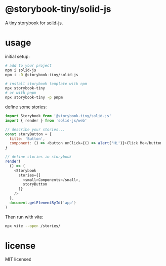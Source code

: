 # @storybook-tiny/solid-js

A tiny storybook for [solid-js][].

# usage

initial setup:

```sh
# add to your project
npm i solid-js
npm i -D @storybook-tiny/solid-js

# install storybook template with npm
npx storybook-tiny
# or with pnpm
npx storybook-tiny -p pnpm
```

define some stories:

```js 
import Storybook from '@storybook-tiny/solid-js'
import { render } from 'solid-js/web'

// describe your stories...
const storyButton = {
  title: 'Button',
  component: () => <button onClick={() => alert('Hi')}>Click Me</button>
}

// define stories in storybook
render(
  () => (
    <Storybook
      stories={[
        <small>Components</small>,
        storyButton
      ]} 
    />
  ),
  document.getElementById('app')
)
```

Then run with vite:

```sh
npx vite --open /stories/
```

# license

MIT licensed

[solid-js]: https://docs.solidjs.com/
